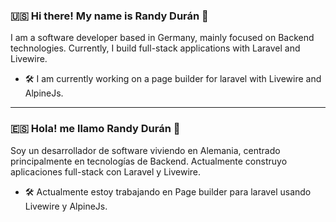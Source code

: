 ### 🇺🇸 Hi there! My name is Randy Durán  👋

I am a software developer based in Germany, mainly focused on Backend technologies. Currently, I build full-stack applications with Laravel and Livewire.

- 🛠 I am currently working on a page builder for laravel with Livewire and AlpineJs.

---

### 🇪🇸 Hola! me llamo Randy Durán  👋

Soy un desarrollador de software viviendo en Alemania, centrado principalmente en tecnologías de Backend. Actualmente construyo aplicaciones full-stack con Laravel y Livewire.

- 🛠 Actualmente estoy trabajando en Page builder para laravel usando Livewire y AlpineJs.

<!--
**randuran/randuran** is a ✨ _special_ ✨ repository because its `README.md` (this file) appears on your GitHub profile.

Here are some ideas to get you started:

- 🔭 I’m currently working on ...
- 🌱 I’m currently learning ...
- 👯 I’m looking to collaborate on ...
- 🤔 I’m looking for help with ...
- 💬 Ask me about ...
- 📫 How to reach me: ...
- 😄 Pronouns: ...
- ⚡ Fun fact: ...
-->
